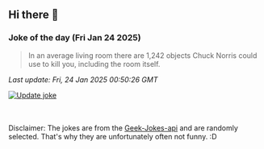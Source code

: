 ## Hi there 👋

### Joke of the day (Fri Jan 24 2025)
<!-- joke -->
>In an average living room there are 1,242 objects Chuck Norris could use to kill you, including the room itself.
<!-- /joke -->

*Last update: Fri, 24 Jan 2025 00:50:26 GMT*

[![Update joke](https://github.com/nclskfm/nclskfm/actions/workflows/joke.yml/badge.svg)](https://github.com/nclskfm/nclskfm/actions/workflows/joke.yml)

<br><br>
Disclaimer: The jokes are from the [Geek-Jokes-api](https://github.com/sameerkumar18/geek-joke-api) and are randomly selected. That's why they are unfortunately often not funny. :D

